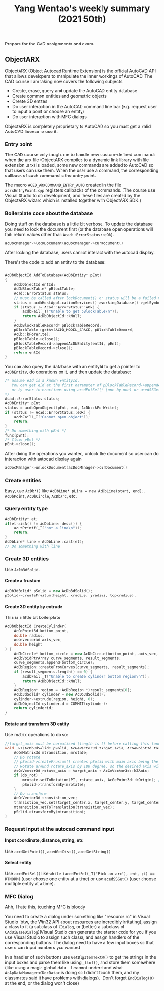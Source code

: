 ﻿---
layout: post
title: "Yang Wentao's weekly summary (2021 50th)"
categories: weekly-summary
---
<!-- This Source Code Form is subject to the terms of the Mozilla Public
   - License, v. 2.0. If a copy of the MPL was not distributed with this
   - file, You can obtain one at https://mozilla.org/MPL/2.0/. -->
Prepare for the CAD assignments and exam.

## ObjectARX
ObjectARX (Object Autocad Runtime Extension) is the official AutoCAD API that allows developers to manipulate the inner workings of AutoCAD. The CAD course I am taking now covers the following subjects:
* Create, erase, query and update the AutoCAD entity database
* Create common entities and geometric objects
* Create 3D entites
* Do user interaction in the AutoCAD command line bar (e.g. request user to input a point or choose an entity)
* Do user interaction with MFC dialogs

ObjectARX is completely proprietary to AutoCAD so you must get a valid AutoCAD license to use it.

### Entry point
The CAD course only taught me to handle new custom-defined command: when the arx file (ObjectARX compiles to a dynamic link library with file extension .arx) is loaded, some new commands are added to AutoCAD so that users can use them. When the user use a command, the corresponding callback of such command is the entry point.

The macro `ACED_ARXCOMMAND_ENTRY_AUTO` created in the file `acrxEntryPoint.cpp` registers callbacks of the commands. (The course use Visual Studio to do development, and these files are created by the ObjectARX wizard which is installed together with ObjectARX SDK.)

### Boilerplate code about the database
Doing stuff on the database is a little bit verbose. To update the database you need to lock the document first (or the database open operations will fail: return values other than `Acad::ErrorStatus::eOk`). 
```cpp
acDocManager->lockDocument(acDocManager->curDocument()
```
After locking the database, users cannot interact with the autocad display. 

There's the code to add an entity to the database:

```cpp

AcDbObjectId AddToDatabase(AcDbEntity* pEnt)
{
    AcDbObjectId entId;
    AcDbBlockTable* pBlockTable;
    Acad::ErrorStatus status;
    // must be called after lockDocument() or status will be a failed value
	status = acdbHostApplicationServices()->workingDatabase()->getSymbolTable(pBlockTable, AcDb::kForWrite);
    if (status != Acad::ErrorStatus::eOk) {
        acdbFail(_T("Unable to get pBlockTable\n"));
		return AcDbObjectId::kNull;
	}
    AcDbBlockTableRecord* pBlockTableRecord;
    pBlockTable->getAt(ACDB_MODEL_SPACE, pBlockTableRecord,
    AcDb::kForWrite);
    pBlockTable->close();
    pBlockTableRecord->appendAcDbEntity(entId, pEnt);
    pBlockTableRecord->close();
    return entId;
}
```

You can also query the database with an entityId to get a pointer to `AcDbEntity`, do operations on it, and then update the database:
```cpp
/* assume eId is a known entityId.
   You can get eId at the first oarameter of pBlockTableRecord->appendAcDbEntity(), 
   or by user interactions using acedEntSel() (one by one) or acedSSGet() (multiple) to get a ads_name and then use acdbGetObjectId()
*/
Acad::ErrorStatus status;
AcDbEntity* pEnt;
status = acdbOpenObject(pEnt, eid, AcDb::kForWrite);
if (status != Acad::ErrorStatus::eOk) {
	acdbFail(_T("Cannot open object"));
	return;
}
/* Do something with pEnt */
func(pEnt);
/* Close pEnt */
pEnt->close();
```

After doing the operations you wanted, unlock the document so user can do interaction with autocad display again:
```cpp
acDocManager->unlockDocument(acDocManager->curDocument()
```

### Create entities
Easy, use `AcDb*()` like `AcDbLine* pLine = new AcDbLine(start, end);`.
`AcDbPoint`, `AcDbCircle`, `AcDbArc`, etc.

### Query entity type
```cpp
AcDbEntity* et;
if(et->isA() != AcDbLine::desc()) {
    acutPrintf(_T("not a line\n"));
    return;
}
AcDbLine* line = AcDbLine::cast(et);
// Do something with line
```

### Create 3D entities
Use `AcDb3dSolid`.

#### Create a frustum
```cpp
AcDb3dSolid* pSolid = new AcDb3dSolid();
pSolid->createFrustum(height, xradius, yradius, topxradius);
```

#### Create 3D entity by extrude
This is a little bit boilerplate
```cpp
AcDbObjectId CreateCylinder(
	AcGePoint3d bottom_point,
	double radius,
	AcGeVector3d axis_vec,
	double height
) {
	AcDbCircle* bottom_circle = new AcDbCircle(bottom_point, axis_vec, radius);
	AcDbVoidPtrArray curve_segments, result_segments;
	curve_segments.append(bottom_circle);
	AcDbRegion::createFromCurves(curve_segments, result_segments);
	if (result_segments.length() == 0) {
		acdbFail(_T("Unable to create cylinder bottom region\n"));
		return AcDbObjectId::kNull;
	}
	AcDbRegion* region = (AcDbRegion *)result_segments[0];
	AcDb3dSolid* cylinder = new AcDb3dSolid();
	cylinder->extrude(region, height, 0);
	AcDbObjectId cylinderid = COMMIT(cylinder);
	return cylinderid;
}
```

#### Rotate and transform 3D entity
Use matrix operations to do so:
```cpp
//target_axis must be normalized (length is 1) before calling this function
void _RT(AcDb3dSolid* pSolid, AcGeVector3d target_axis, AcGePoint3d target_center, bool do_rot) {
	AcGeMatrix3d mtransition, mrotate;
	// Do rotate
	// pSolid->createFrustum() creates pSolid with main axis being the Zaxis
	// Rotate around rotate_axis by 180 degree, so the desired axis will be target_axis
	AcGeVector3d rotate_axis = target_axis + AcGeVector3d::kZAxis;
	if (do_rot) {
		mrotate.setToRotation(PI, rotate_axis, AcGePoint3d::kOrigin); //Rotate around rotate_axis by 180 degree
		pSolid->transformBy(mrotate); 
	}
	// Do transform
	AcGeVector3d transistion_vec;
	transistion_vec.set(target_center.x, target_center.y, target_center.z);
	mtransition.setToTranslation(transistion_vec); 
	pSolid->transformBy(mtransition);
}
```

### Request input at the autocad command input

#### Input coordinate, distance, string, etc
Use `acedGetPoint()`, `acedGetDist()`, `acedGetString()`

#### Select entity
Use `acedEntSel()` like `while (acedEntSel(_T("Pick an arc"), ent, pt) == RTNORM)` (user choose one entity at a time) or use `acedSSGet()` (user choose multiple entity at a time).

### MFC Dialog
Ahh, I hate this, touching MFC is bloody

You need to create a dialog under something like "resource.rc" in Visual Studio (btw, the Win32 API about resources are incredibly irritating), assign a class to it (a subclass of `CDialog`, or (better) a subclass of `CAdUiBaseDialog`)(Visual Studio can generate the starter code for you if you use Visual Studio to assign such class), and assign handlers of the corresponding buttons. The dialog need to have a few input boxes so that users can input numbers you wanted

In a handler of such buttons use `GetDlgItemTextW()` to get the strings in the input boxes and parse them like using `_ttof()`, and store them somewhere (like using a magic global data... I cannot understand what `AcApDataManager<CDocData>` is doing so I didn't touch them, and my classmates said it have problems with dialogs). (Don't forget `EndDialog(0)` at the end, or the dialog won't close)
